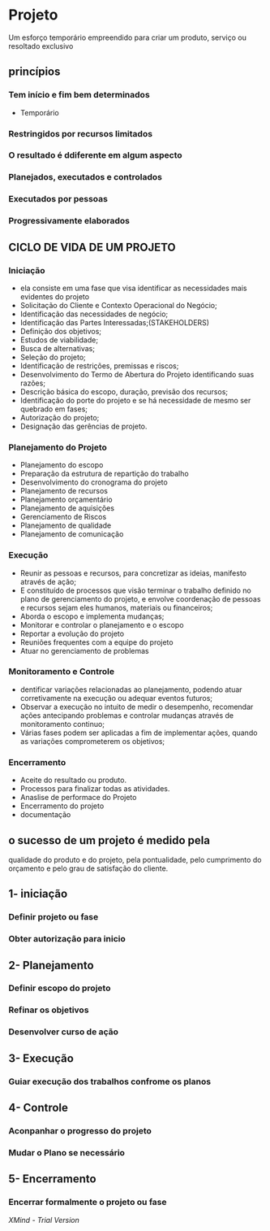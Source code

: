 # Projeto

Um esforço temporário empreendido para criar um produto, serviço ou resoltado exclusivo

## princípios 

### Tem início e fim bem determinados

- Temporário

### Restringidos por recursos limitados 

### O resultado é ddiferente em algum aspecto

### Planejados, executados e controlados

### Executados por pessoas

### Progressivamente elaborados 

## CICLO DE VIDA DE UM PROJETO

### Iniciação

- ela consiste em uma fase que visa identificar as necessidades mais evidentes do projeto
- Solicitação do Cliente e Contexto Operacional do Negócio;
- Identificação das necessidades de negócio;
- Identificação das Partes Interessadas;(STAKEHOLDERS)
- Definição dos objetivos;
- Estudos de viabilidade;
- Busca de alternativas;
- Seleção do projeto;
- Identificação de restrições, premissas e riscos;
- Desenvolvimento do Termo de Abertura do Projeto identificando suas
razões;
- Descrição básica do escopo, duração, previsão dos recursos;
- Identificação do porte do projeto e se há necessidade de mesmo ser
quebrado em fases;
- Autorização do projeto;
- Designação das gerências de projeto.

### Planejamento do Projeto 

- Planejamento do escopo
- Preparação da estrutura de repartição do trabalho
- Desenvolvimento do cronograma do projeto
- Planejamento de recursos
- Planejamento orçamentário
- Planejamento de aquisições
- Gerenciamento de Riscos
- Planejamento de qualidade
- Planejamento de comunicação

### Execução

- Reunir as pessoas e recursos, para concretizar as ideias, manifesto
através de ação;
- E constituído de processos que visão terminar o trabalho definido no plano
de gerenciamento do projeto, e envolve coordenação de pessoas e
recursos sejam eles humanos, materiais ou financeiros;
- Aborda o escopo e implementa mudanças;
- Monitorar e controlar o planejamento e o escopo
- Reportar a evolução do projeto
- Reuniões frequentes com a equipe do projeto
- Atuar no gerenciamento de problemas

### Monitoramento e Controle 

- dentificar variações relacionadas ao planejamento, podendo atuar
corretivamente na execução ou adequar eventos futuros;
- Observar a execução no intuito de medir o desempenho, recomendar
ações antecipando problemas e controlar mudanças através de
monitoramento continuo;
- Várias fases podem ser aplicadas a fim de implementar ações, quando as
variações comprometerem os objetivos;

### Encerramento

- Aceite do resultado ou produto.
- Processos para finalizar todas as atividades.
- Anaslise de performace do Projeto
- Encerramento do projeto
- documentação

## o sucesso de um projeto é medido pela
qualidade do produto e do projeto, pela pontualidade, pelo cumprimento do
orçamento e pelo grau de satisfação do cliente.

## 1- iniciação

### Definir projeto ou fase

### Obter autorização para inicio

## 2- Planejamento

### Definir escopo do projeto

### Refinar os objetivos

### Desenvolver curso de ação

## 3- Execução

### Guiar execução dos trabalhos confrome os planos

## 4- Controle

### Aconpanhar o progresso do projeto

### Mudar o Plano se necessário

## 5- Encerramento

### Encerrar formalmente o projeto ou fase

*XMind - Trial Version*